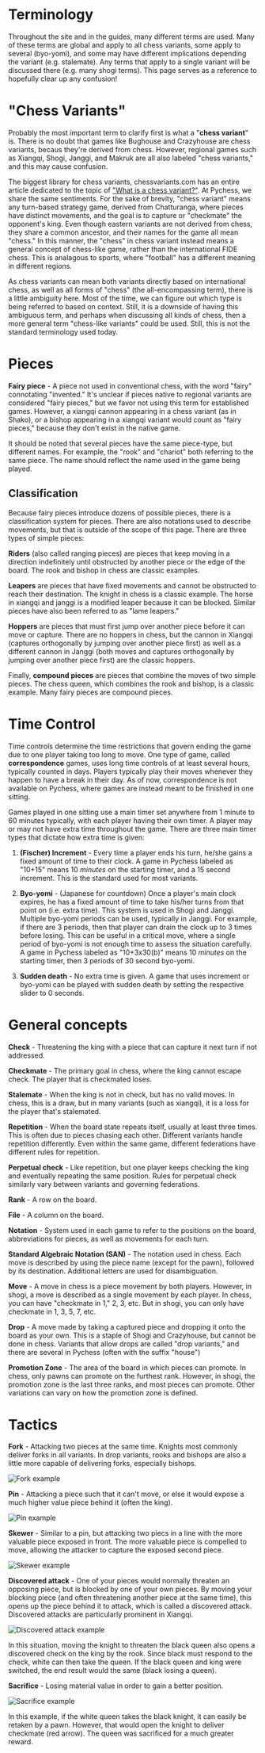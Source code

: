 # Terminology

Throughout the site and in the guides, many different terms are used. Many of these terms are global and apply to all chess variants, some apply to several (byo-yomi), and some may have different implications depending the variant (e.g. stalemate). Any terms that apply to a single variant will be discussed there (e.g. many shogi terms). This page serves as a reference to hopefully clear up any confusion!

# "Chess Variants"

Probably the most important term to clarify first is what a "**chess variant**" is. There is no doubt that games like Bughouse and Crazyhouse are chess variants, becaus they're derived from chess. However, regional games such as Xiangqi, Shogi, Janggi, and Makruk are all also labeled "chess variants," and this may cause confusion.

The biggest library for chess variants, chessvariants.com has an entire article dedicated to the topic of ["What is a chess variant?"](https://www.chessvariants.com/what.html). At Pychess, we share the same sentiments. For the sake of brevity, "chess variant" means any turn-based strategy game, derived from Chatturanga, where pieces have distinct movements, and the goal is to capture or "checkmate" the opponent's king. Even though eastern variants are not derived from chess, they share a common ancestor, and their names for the game all mean "chess." In this manner, the "chess" in chess variant instead means a general concept of chess-like game, rather than the international FIDE chess. This is analagous to sports, where "football" has a different meaning in different regions.

As chess variants can mean both variants directly based on international chess, as well as all forms of "chess" (the all-encompassing term), there is a little ambiguity here. Most of the time, we can figure out which type is being referred to based on context. Still, it is a downside of having this ambiguous term, and perhaps when discussing all kinds of chess, then a more general term "chess-like variants" could be used. Still, this is not the standard terminology used today.

# Pieces

**Fairy piece** - A piece not used in conventional chess, with the word "fairy" connotating "invented." It's unclear if pieces native to regional variants are considered "fairy pieces," but we favor not using this term for established games. However, a xiangqi cannon appearing in a chess variant (as in Shako), or a bishop appearing in a xiangqi variant would count as "fairy pieces," because they don't exist in the native game.

It should be noted that several pieces have the same piece-type, but different names. For example, the "rook" and "chariot" both referring to the same piece. The name should reflect the name used in the game being played.

## Classification

Because fairy pieces introduce dozens of possible pieces, there is a classification system for pieces. There are also notations used to describe movements, but that is outside of the scope of this page. There are three types of simple pieces:

**Riders** (also called ranging pieces) are pieces that keep moving in a direction indefinitely until obstructed by another piece or the edge of the board. The rook and bishop in chess are classic examples.

**Leapers** are pieces that have fixed movements and cannot be obstructed to reach their destination. The knight in chess is a classic example. The horse in xiangqi and janggi is a modified leaper because it can be blocked. Similar pieces have also been referred to as "lame leapers."

**Hoppers** are pieces that must first jump over another piece before it can move or capture. There are no hoppers in chess, but the cannon in Xiangqi (captures orthogonally by jumping over another piece first) as well as a different cannon in Janggi (both moves and captures orthogonally by jumping over another piece first) are the classic hoppers.

Finally, **compound pieces** are pieces that combine the moves of two simple pieces. The chess queen, which combines the rook and bishop, is a classic example. Many fairy pieces are compound pieces.

# Time Control

Time controls determine the time restrictions that govern ending the game due to one player taking too long to move. One type of game, called **correspondence** games, uses long time controls of at least several hours, typically counted in days. Players typically play their moves whenever they happen to have a break in their day. As of now, correspondence is not available on Pychess, where games are instead meant to be finished in one sitting.

Games played in one sitting use a main timer set anywhere from 1 minute to 60 minutes typically, with each player having their own timer. A player may or may not have extra time throughout the game. There are three main timer types that dictate how extra time is given:

1. **(Fischer) Increment** - Every time a player ends his turn, he/she gains a fixed amount of time to their clock. A game in Pychess labeled as "10+15" means 10 *minutes* on the starting timer, and a 15 second increment. This is the standard used for most variants.

2. **Byo-yomi** - (Japanese for countdown) Once a player's main clock expires, he has a fixed amount of time to take his/her turns from that point on (i.e. extra time). This system is used in Shogi and Janggi. Multiple byo-yomi periods can be used, typically in Janggi. For example, if there are 3 periods, then that player can drain the clock up to 3 times before losing. This can be useful in a critical move, where a single period of byo-yomi is not enough time to assess the situation carefully. A game in Pychess labeled as "10+3x30(b)" means 10 *minutes* on the starting timer, then 3 periods of 30 second byo-yomi.

3. **Sudden death** - No extra time is given. A game that uses increment or byo-yomi can be played with sudden death by setting the respective slider to 0 seconds.

# General concepts

**Check** - Threatening the king with a piece that can capture it next turn if not addressed.

**Checkmate** - The primary goal in chess, where the king cannot escape check. The player that is checkmated loses.

**Stalemate** - When the king is not in check, but has no valid moves. In chess, this is a draw, but in many variants (such as xiangqi), it is a loss for the player that's stalemated.

**Repetition** - When the board state repeats itself, usually at least three times. This is often due to pieces chasing each other. Different variants handle repetition differently. Even within the same game, different federations have different rules for repetition.

**Perpetual check** - Like repetition, but one player keeps checking the king and eventually repeating the same position. Rules for perpetual check similarly vary between variants and governing federations.

**Rank** - A row on the board.

**File** - A column on the board.

**Notation** - System used in each game to refer to the positions on the board, abbreviations for pieces, as well as movements for each turn.

**Standard Algebraic Notation (SAN)** - The notation used in chess. Each move is described by using the piece name (except for the pawn), followed by its destination. Additional letters are used for disambiguation.

**Move** - A move in chess is a piece movement by both players. However, in shogi, a move is described as a single movement by each player. In chess, you can have "checkmate in 1," 2, 3, etc. But in shogi, you can only have checkmate in 1, 3, 5, 7, etc.

**Drop** - A move made by taking a captured piece and dropping it onto the board as your own. This is a staple of Shogi and Crazyhouse, but cannot be done in chess. Variants that allow drops are called "drop variants," and there are several in Pychess (often with the suffix "house")

**Promotion Zone** - The area of the board in which pieces can promote. In chess, only pawns can promote on the furthest rank. However, in shogi, the promotion zone is the last three ranks, and most pieces can promote. Other variations can vary on how the promotion zone is defined.

# Tactics

**Fork** - Attacking two pieces at the same time. Knights most commonly deliver forks in all variants. In drop variants, rooks and bishops are also a little more capable of delivering forks, especially bishops.

![Fork example](https://github.com/gbtami/pychess-variants/blob/master/static/images/CVariantsGuide/Fork.png)

**Pin** - Attacking a piece such that it can't move, or else it would expose a much higher value piece behind it (often the king).

![Pin example](https://github.com/gbtami/pychess-variants/blob/master/static/images/CVariantsGuide/Pin.png)

**Skewer** - Similar to a pin, but attacking two piecs in a line with the more valuable piece exposed in front. The more valuable piece is compelled to move, allowing the attacker to capture the exposed second piece.

![Skewer example](https://github.com/gbtami/pychess-variants/blob/master/static/images/CVariantsGuide/Skewer.png)

**Discovered attack** - One of your pieces would normally threaten an opposing piece, but is blocked by one of your own pieces. By moving your blocking piece (and often threatening another piece at the same time), this opens up the piece behind it to attack, which is called a discovered attack. Discovered attacks are particularly prominent in Xiangqi. 

![Discovered attack example](https://github.com/gbtami/pychess-variants/blob/master/static/images/CVariantsGuide/Discovery.png)

In this situation, moving the knight to threaten the black queen also opens a discovered check on the king by the rook. Since black must respond to the check, white can then take the queen. If the black queen and king were switched, the end result would the same (black losing a queen).

**Sacrifice** - Losing material value in order to gain a better position.

![Sacrifice example](https://github.com/gbtami/pychess-variants/blob/master/static/images/CVariantsGuide/Sacrifice.png)

In this example, if the white queen takes the black knight, it can easily be retaken by a pawn. However, that would open the knight to deliver checkmate (red arrow). The queen was sacrificed for a much greater reward.
